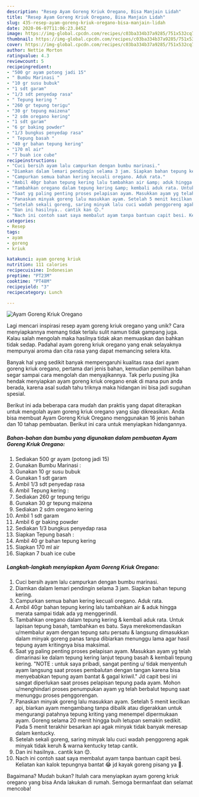 ```yaml
---
description: "Resep Ayam Goreng Kriuk Oregano, Bisa Manjain Lidah"
title: "Resep Ayam Goreng Kriuk Oregano, Bisa Manjain Lidah"
slug: 435-resep-ayam-goreng-kriuk-oregano-bisa-manjain-lidah
date: 2020-06-07T11:06:23.845Z
image: https://img-global.cpcdn.com/recipes/c03ba334b37a9285/751x532cq70/ayam-goreng-kriuk-oregano-foto-resep-utama.jpg
thumbnail: https://img-global.cpcdn.com/recipes/c03ba334b37a9285/751x532cq70/ayam-goreng-kriuk-oregano-foto-resep-utama.jpg
cover: https://img-global.cpcdn.com/recipes/c03ba334b37a9285/751x532cq70/ayam-goreng-kriuk-oregano-foto-resep-utama.jpg
author: Nettie Morton
ratingvalue: 4.3
reviewcount: 5
recipeingredient:
- "500 gr ayam potong jadi 15"
- " Bumbu Marinasi "
- "10 gr susu bubuk"
- "1 sdt garam"
- "1/3 sdt penyedap rasa"
- " Tepung kering "
- "260 gr tepung terigu"
- "30 gr tepung maizena"
- "2 sdm oregano kering"
- "1 sdt garam"
- "6 gr baking powder"
- "1/3 bungkus penyedap rasa"
- " Tepung basah "
- "40 gr bahan tepung kering"
- "170 ml air"
- "7 buah ice cube"
recipeinstructions:
- "Cuci bersih ayam lalu campurkan dengan bumbu marinasi."
- "Diamkan dalam lemari pendingin selama 3 jam. Siapkan bahan tepung kering."
- "Campurkan semua bahan kering kecuali oregano. Aduk rata."
- "Ambil 40gr bahan tepung kering lalu tambahkan air &amp; aduk hingga merata sampai tidak ada yg menggerindil."
- "Tambahkan oregano dalam tepung kering &amp; kembali aduk rata. Untuk lapisan tepung basah, tambahkan es batu. Saya merekomendasikan u/membalur ayam dengan tepung satu persatu &amp; langsung dimasukkan dalam minyak goreng panas tanpa dibiarkan menunggu lama agar hasil tepung ayam kritingnya bisa maksimal."
- "Saat yg paling penting proses pelapisan ayam. Masukkan ayam yg telah dimarinasi ke dalam tepung kering lanjut tepung basah &amp; kembali tepung kering. &#34;NOTE : untuk saya pribadi, sangat penting u/ tidak menyentuh ayam langsung saat proses pembalutan dengan tangan karena bisa menyebabkan tepung ayam bantat &amp; gagal kriwil.&#34; Jd capit besi ini sangat diperlukan saat proses pelapisan tepung pada ayam. Mohon u/menghindari proses penumpukan ayam yg telah berbalut tepung saat menunggu proses penggorengan."
- "Panaskan minyak goreng lalu masukkan ayam. Setelah 5 menit kecilkan api, biarkan ayam mengambang tanpa dibalik atau digerakkan untuk mengurangi patahnya tepung kriting yang menempel dipermukaan ayam. Goreng selama 20 menit hingga buih letupan semakin sedikit. Pada 5 menit terakhir besarkan api agak minyak tidak banyak meresap dalam kentucky."
- "Setelah sekali goreng, saring minyak lalu cuci wadah penggoreng agak minyak tidak keruh &amp; warna kentucky tetap cantik."
- "Dan ini hasilnya.. cantik kan 😊."
- "Nach ini contoh saat saya membalut ayam tanpa bantuan capit besi. Keliatan kan kalok tepungnya bantat 😂 jd kayak goreng pisang ya 🤣."
categories:
- Resep
tags:
- ayam
- goreng
- kriuk

katakunci: ayam goreng kriuk 
nutrition: 111 calories
recipecuisine: Indonesian
preptime: "PT23M"
cooktime: "PT48M"
recipeyield: "3"
recipecategory: Lunch

---
```



![Ayam Goreng Kriuk Oregano](https://img-global.cpcdn.com/recipes/c03ba334b37a9285/751x532cq70/ayam-goreng-kriuk-oregano-foto-resep-utama.jpg)

Lagi mencari inspirasi resep ayam goreng kriuk oregano yang unik? Cara menyiapkannya memang tidak terlalu sulit namun tidak gampang juga. Kalau salah mengolah maka hasilnya tidak akan memuaskan dan bahkan tidak sedap. Padahal ayam goreng kriuk oregano yang enak selayaknya mempunyai aroma dan cita rasa yang dapat memancing selera kita.



Banyak hal yang sedikit banyak mempengaruhi kualitas rasa dari ayam goreng kriuk oregano, pertama dari jenis bahan, kemudian pemilihan bahan segar sampai cara mengolah dan menyajikannya. Tak perlu pusing jika hendak menyiapkan ayam goreng kriuk oregano enak di mana pun anda berada, karena asal sudah tahu triknya maka hidangan ini bisa jadi suguhan spesial.


Berikut ini ada beberapa cara mudah dan praktis yang dapat diterapkan untuk mengolah ayam goreng kriuk oregano yang siap dikreasikan. Anda bisa membuat Ayam Goreng Kriuk Oregano menggunakan 16 jenis bahan dan 10 tahap pembuatan. Berikut ini cara untuk menyiapkan hidangannya.

<!--inarticleads1-->

##### Bahan-bahan dan bumbu yang digunakan dalam pembuatan Ayam Goreng Kriuk Oregano:

1. Sediakan 500 gr ayam (potong jadi 15)
1. Gunakan  Bumbu Marinasi :
1. Gunakan 10 gr susu bubuk
1. Gunakan 1 sdt garam
1. Ambil 1/3 sdt penyedap rasa
1. Ambil  Tepung kering :
1. Sediakan 260 gr tepung terigu
1. Gunakan 30 gr tepung maizena
1. Sediakan 2 sdm oregano kering
1. Ambil 1 sdt garam
1. Ambil 6 gr baking powder
1. Sediakan 1/3 bungkus penyedap rasa
1. Siapkan  Tepung basah :
1. Ambil 40 gr bahan tepung kering
1. Siapkan 170 ml air
1. Siapkan 7 buah ice cube




<!--inarticleads2-->

##### Langkah-langkah menyiapkan Ayam Goreng Kriuk Oregano:

1. Cuci bersih ayam lalu campurkan dengan bumbu marinasi.
1. Diamkan dalam lemari pendingin selama 3 jam. Siapkan bahan tepung kering.
1. Campurkan semua bahan kering kecuali oregano. Aduk rata.
1. Ambil 40gr bahan tepung kering lalu tambahkan air &amp; aduk hingga merata sampai tidak ada yg menggerindil.
1. Tambahkan oregano dalam tepung kering &amp; kembali aduk rata. Untuk lapisan tepung basah, tambahkan es batu. Saya merekomendasikan u/membalur ayam dengan tepung satu persatu &amp; langsung dimasukkan dalam minyak goreng panas tanpa dibiarkan menunggu lama agar hasil tepung ayam kritingnya bisa maksimal.
1. Saat yg paling penting proses pelapisan ayam. Masukkan ayam yg telah dimarinasi ke dalam tepung kering lanjut tepung basah &amp; kembali tepung kering. &#34;NOTE : untuk saya pribadi, sangat penting u/ tidak menyentuh ayam langsung saat proses pembalutan dengan tangan karena bisa menyebabkan tepung ayam bantat &amp; gagal kriwil.&#34; Jd capit besi ini sangat diperlukan saat proses pelapisan tepung pada ayam. Mohon u/menghindari proses penumpukan ayam yg telah berbalut tepung saat menunggu proses penggorengan.
1. Panaskan minyak goreng lalu masukkan ayam. Setelah 5 menit kecilkan api, biarkan ayam mengambang tanpa dibalik atau digerakkan untuk mengurangi patahnya tepung kriting yang menempel dipermukaan ayam. Goreng selama 20 menit hingga buih letupan semakin sedikit. Pada 5 menit terakhir besarkan api agak minyak tidak banyak meresap dalam kentucky.
1. Setelah sekali goreng, saring minyak lalu cuci wadah penggoreng agak minyak tidak keruh &amp; warna kentucky tetap cantik.
1. Dan ini hasilnya.. cantik kan 😊.
1. Nach ini contoh saat saya membalut ayam tanpa bantuan capit besi. Keliatan kan kalok tepungnya bantat 😂 jd kayak goreng pisang ya 🤣.




Bagaimana? Mudah bukan? Itulah cara menyiapkan ayam goreng kriuk oregano yang bisa Anda lakukan di rumah. Semoga bermanfaat dan selamat mencoba!
